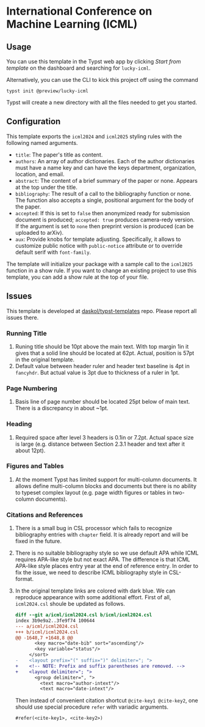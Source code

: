 # International Conference on Machine Learning (ICML)

## Usage

You can use this template in the Typst web app by clicking _Start from
template_ on the dashboard and searching for `lucky-icml`.

Alternatively, you can use the CLI to kick this project off using the command

```shell
typst init @preview/lucky-icml
```

Typst will create a new directory with all the files needed to get you started.

## Configuration

This template exports the `icml2024` and `icml2025` styling rules with the
following named arguments.

- `title`: The paper's title as content.
- `authors`: An array of author dictionaries. Each of the author dictionaries
  must have a name key and can have the keys department, organization,
  location, and email.
- `abstract`: The content of a brief summary of the paper or none. Appears at
  the top under the title.
- `bibliography`: The result of a call to the bibliography function or none.
  The function also accepts a single, positional argument for the body of the
  paper.
- `accepted`: If this is set to `false` then anonymized ready for submission
  document is produced; `accepted: true` produces camera-redy version. If
  the argument is set to `none` then preprint version is produced (can be
  uploaded to arXiv).
- `aux`: Provide knobs for template adjusting. Specifically, it allows to
  customize public notice with `public-notice` attribute or to override default
  serif with `font-family`.

The template will initialize your package with a sample call to the `icml2025`
function in a show rule. If you want to change an existing project to use this
template, you can add a show rule at the top of your file.

## Issues

This template is developed at [daskol/typst-templates][1] repo. Please report
all issues there.

### Running Title

1. Runing title should be 10pt above the main text. With top margin 1in it
   gives that a solid line should be located at 62pt. Actual, position is 57pt
   in the original template.
2. Default value between header ruler and header text baseline is 4pt in
   `fancyhdr`. But actual value is 3pt due to thickness of a ruler in 1pt.

### Page Numbering

1. Basis line of page number should be located 25pt below of main text. There
   is a discrepancy in about ~1pt.

### Heading

1. Required space after level 3 headers is 0.1in or 7.2pt. Actual space size is
   large (e.g. distance between Section 2.3.1 header and text after it about
   12pt).

### Figures and Tables

1. At the moment Typst has limited support for multi-column documents. It
   allows define multi-column blocks and documents but there is no ability to
   typeset complex layout (e.g. page width figures or tables in two-column
   documents).

### Citations and References

1. There is a small bug in CSL processor which fails to recognize bibliography
   entries with `chapter` field. It is already report and will be fixed in the
   future.
2. There is no suitable bibliography style so we use default APA while ICML
   requires APA-like style but not exact APA. The difference is that ICML
   APA-like style places entry year at the end of reference entry. In order to
   fix the issue, we need to describe ICML bibliography style in CSL-format.
3. In the original template links are colored with dark blue. We can reproduce
   appearance with some additional effort. First of all, `icml2024.csl` shoule
   be updated as follows.

   ```diff
   diff --git a/icml/icml2024.csl b/icml/icml2024.csl
   index 3b9e9a2..3fe9f74 100644
   --- a/icml/icml2024.csl
   +++ b/icml/icml2024.csl
   @@ -1648,7 +1648,8 @@
          <key macro="date-bib" sort="ascending"/>
          <key variable="status"/>
        </sort>
   -    <layout prefix="(" suffix=")" delimiter="; ">
   +    <!-- NOTE: Prefix and suffix parentheses are removed. -->
   +    <layout delimiter="; ">
          <group delimiter=", ">
            <text macro="author-intext"/>
            <text macro="date-intext"/>
   ```

   Then instead of convenient citation shortcut `@cite-key1 @cite-key2`, one
   should use special procedure `refer` with variadic arguments.

   ```typst
   #refer(<cite-key1>, <cite-key2>)
   ```

[1]: example-paper.latex.pdf
[2]: example-paper.typst.pdf

